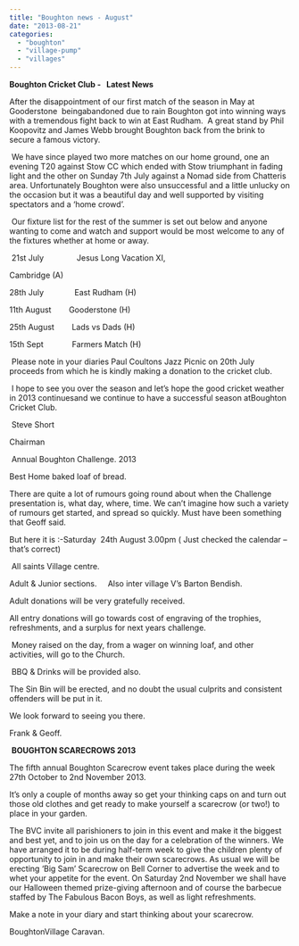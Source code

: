 ```yaml
---
title: "Boughton news - August"
date: "2013-08-21"
categories: 
  - "boughton"
  - "village-pump"
  - "villages"
---
```


**Boughton Cricket Club -   Latest News**

After the disappointment of our first match of the season in May at Gooderstone  beingabandoned due to rain Boughton got into winning ways with a tremendous fight back to win at East Rudham.  A great stand by Phil Koopovitz and James Webb brought Boughton back from the brink to secure a famous victory.

 We have since played two more matches on our home ground, one an evening T20 against Stow CC which ended with Stow triumphant in fading light and the other on Sunday 7th July against a Nomad side from Chatteris area. Unfortunately Boughton were also unsuccessful and a little unlucky on the occasion but it was a beautiful day and well supported by visiting spectators and a ‘home crowd’.

 Our fixture list for the rest of the summer is set out below and anyone wanting to come and watch and support would be most welcome to any of the fixtures whether at home or away.

 21st July               Jesus Long Vacation XI,

Cambridge (A)

28th July              East Rudham (H)

11th August        Gooderstone (H)

25th August        Lads vs Dads (H)

15th Sept             Farmers Match (H)

 Please note in your diaries Paul Coultons Jazz Picnic on 20th July proceeds from which he is kindly making a donation to the cricket club. 

 I hope to see you over the season and let’s hope the good cricket weather in 2013 continuesand we continue to have a successful season atBoughton Cricket Club.

 Steve Short

Chairman

 Annual Boughton Challenge. 2013

Best Home baked loaf of bread.

There are quite a lot of rumours going round about when the Challenge presentation is, what day, where, time. We can’t imagine how such a variety of rumours get started, and spread so quickly. Must have been something that Geoff said.

But here it is :-Saturday  24th August 3.00pm ( Just checked the calendar – that’s correct)

 All saints Village centre.

Adult & Junior sections.     Also inter village V’s Barton Bendish.

Adult donations will be very gratefully received.

All entry donations will go towards cost of engraving of the trophies, refreshments, and a surplus for next years challenge.

 Money raised on the day, from a wager on winning loaf, and other activities, will go to the Church.

 BBQ & Drinks will be provided also.

The Sin Bin will be erected, and no doubt the usual culprits and consistent offenders will be put in it.

We look forward to seeing you there.

Frank & Geoff.

 **BOUGHTON SCARECROWS 2013**

The fifth annual Boughton Scarecrow event takes place during the week 27th October to 2nd November 2013.

It’s only a couple of months away so get your thinking caps on and turn out those old clothes and get ready to make yourself a scarecrow (or two!) to place in your garden.

The BVC invite all parishioners to join in this event and make it the biggest and best yet, and to join us on the day for a celebration of the winners. We have arranged it to be during half-term week to give the children plenty of opportunity to join in and make their own scarecrows. As usual we will be erecting ‘Big Sam’ Scarecrow on Bell Corner to advertise the week and to whet your appetite for the event. On Saturday 2nd November we shall have our Halloween themed prize-giving afternoon and of course the barbecue staffed by The Fabulous Bacon Boys, as well as light refreshments.

Make a note in your diary and start thinking about your scarecrow.

BoughtonVillage Caravan.
